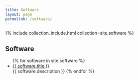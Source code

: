 ```yaml
---
title: Software
layout: page
permalink: /software/
---
```


{% include collection_include.html collection=site.software %}


<h2>Software</h2>
<ul>
   {% for software in site.software %}
      <li><a href="{{ software.url }}">{{ software.title }}</a></li>
      {{ software.description }}
   {% endfor %}
</ul>


